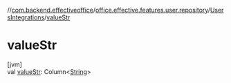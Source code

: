 //[com.backend.effectiveoffice](../../../index.md)/[office.effective.features.user.repository](../index.md)/[UsersIntegrations](index.md)/[valueStr](value-str.md)

# valueStr

[jvm]\
val [valueStr](value-str.md): Column&lt;[String](https://kotlinlang.org/api/latest/jvm/stdlib/kotlin/-string/index.html)&gt;

